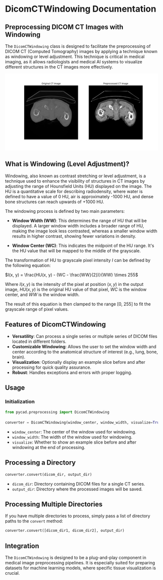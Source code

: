 # DicomCTWindowing Documentation
## Preprocessing DICOM CT Images with Windowing

The `DicomCTWindowing` class is designed to facilitate the preprocessing of DICOM CT (Computed Tomography) images by applying a technique known as windowing or level adjustment. This technique is critical in medical imaging, as it allows radiologists and medical AI systems to visualize different structures in the CT images more effectively.

![CT windowing](../../assets/ct_windowing.png?raw=true)

## What is Windowing (Level Adjustment)?
Windowing, also known as contrast stretching or level adjustment, is a technique used to enhance the visibility of structures in CT images by adjusting the range of Hounsfield Units (HU) displayed on the image. The HU is a quantitative scale for describing radiodensity, where water is defined to have a value of 0 HU, air is approximately -1000 HU, and dense bone structures can reach upwards of +1000 HU.

The windowing process is defined by two main parameters:

- **Window Width (WW)**: This determines the range of HU that will be displayed. A larger window width includes a broader range of HU, making the image look less contrasted, whereas a smaller window width results in higher contrast, showing fewer variations in density.

- **Window Center (WC)**: This indicates the midpoint of the HU range. It's the HU value that will be mapped to the middle of the grayscale.

The transformation of HU to grayscale pixel intensity $I$ can be defined by the following equation:


$I(x, y) = \frac{HU(x, y) - (WC - \frac{WW}{2})}{WW} \times 255$


Where $I(x, y)$ is the intensity of the pixel at position $(x, y)$ in the output image, $HU(x, y)$ is the original HU value of that pixel, $WC$ is the window center, and $WW$ is the window width.

The result of this equation is then clamped to the range [0, 255] to fit the grayscale range of pixel values.

## Features of DicomCTWindowing
- **Versatility**: Can process a single series or multiple series of DICOM files located in different folders.
- **Customizable Windowing**: Allows the user to set the window width and center according to the anatomical structure of interest (e.g., lung, bone, brain).
- **Visualization**: Optionally display an example slice before and after processing for quick quality assurance.
- **Robust**: Handles exceptions and errors with proper logging.

## Usage
### Initialization

```Python
from pycad.preprocessing import DicomCTWindowing

converter = DicomCTWindowing(window_center, window_width, visualize=True)
```
- `window_center`: The center of the window used for windowing.
- `window_width`: The width of the window used for windowing.
- `visualize`: Whether to show an example slice before and after windowing at the end of processing.

## Processing a Directory
```Python
converter.convert(dicom_dir, output_dir)
```

- `dicom_dir`: Directory containing DICOM files for a single CT series.
- `output_dir`: Directory where the processed images will be saved.

## Processing Multiple Directories
If you have multiple directories to process, simply pass a list of directory paths to the `convert` method:

```Python
converter.convert([dicom_dir1, dicom_dir2], output_dir)
```

## Integration
The `DicomCTWindowing` is designed to be a plug-and-play component in medical image preprocessing pipelines. It is especially suited for preparing datasets for machine learning models, where specific tissue visualization is crucial.
